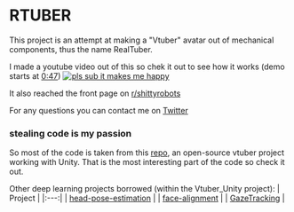 # RTUBER

This project is an attempt at making a "Vtuber" avatar out of mechanical components, thus the name RealTuber.

I made a youtube video out of this so chek it out to see how it works (demo starts at [0:47](https://youtu.be/ZomPvazL9Mw?t=47))
[![pls sub it makes me happy](https://img.youtube.com/vi/ZomPvazL9Mw/0.jpg)](https://www.youtube.com/watch?v=ZomPvazL9Mw)

It also reached the front page on [r/shittyrobots](https://www.reddit.com/r/shittyrobots/comments/kgu1j9/a_mechanical_virtual_avatar_that_mimics_your_face/?utm_source=share&utm_medium=web2x&context=3)

For any questions you can contact me on [Twitter](https://twitter.com/wendrul)

### stealing code is my passion

So most of the code is taken from this [repo](https://github.com/kwea123/VTuber_Unity), an open-source vtuber project working with Unity. That is the most interesting part of the code so check it out.

Other deep learning projects borrowed (within the Vtuber_Unity project):
| Project | 
|:---:|
| [head-pose-estimation](https://github.com/yinguobing/head-pose-estimation) |
| [face-alignment](https://github.com/1adrianb/face-alignment) |
| [GazeTracking](https://github.com/antoinelame/GazeTracking) |
